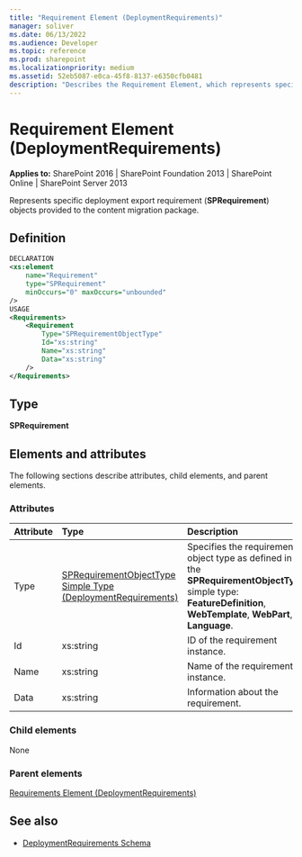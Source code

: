 ```yaml
---
title: "Requirement Element (DeploymentRequirements)"
manager: soliver
ms.date: 06/13/2022
ms.audience: Developer
ms.topic: reference
ms.prod: sharepoint
ms.localizationpriority: medium
ms.assetid: 52eb5087-e0ca-45f8-8137-e6350cfb0481
description: "Describes the Requirement Element, which represents specific deployment export requirement (SPRequirement) objects provided to the content migration package."
---
```


# Requirement Element (DeploymentRequirements)

**Applies to:** SharePoint 2016 | SharePoint Foundation 2013 | SharePoint Online | SharePoint Server 2013
  
Represents specific deployment export requirement (**SPRequirement**) objects provided to the content migration package.

## Definition

```XML
DECLARATION
<xs:element 
    name="Requirement" 
    type="SPRequirement" 
    minOccurs="0" maxOccurs="unbounded" 
/>
USAGE
<Requirements>
    <Requirement
        Type="SPRequirementObjectType"
        Id="xs:string"
        Name="xs:string"
        Data="xs:string"
    />
</Requirements>

```

## Type

**SPRequirement**
  
## Elements and attributes

The following sections describe attributes, child elements, and parent elements.

### Attributes

|**Attribute**|**Type**|**Description**|
|:-----|:-----|:-----|
|Type|[SPRequirementObjectType Simple Type (DeploymentRequirements)](sprequirementobjecttype-simple-type-deploymentrequirements.md)|Specifies the requirement object type as defined in the **SPRequirementObjectType** simple type: **FeatureDefinition**, **WebTemplate**, **WebPart**, or **Language**.|
|Id|xs:string|ID of the requirement instance.|
|Name|xs:string|Name of the requirement instance.|
|Data|xs:string|Information about the requirement.|
   
### Child elements

None
   
### Parent elements

[Requirements Element (DeploymentRequirements)](requirements-element-deploymentrequirements.md)
   
## See also

- [DeploymentRequirements Schema](deploymentrequirements-schema.md)

